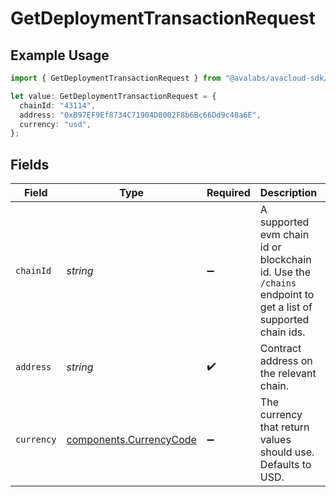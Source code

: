 # GetDeploymentTransactionRequest

## Example Usage

```typescript
import { GetDeploymentTransactionRequest } from "@avalabs/avacloud-sdk/models/operations";

let value: GetDeploymentTransactionRequest = {
  chainId: "43114",
  address: "0xB97EF9Ef8734C71904D8002F8b6Bc66Dd9c48a6E",
  currency: "usd",
};
```

## Fields

| Field                                                                                                       | Type                                                                                                        | Required                                                                                                    | Description                                                                                                 | Example                                                                                                     |
| ----------------------------------------------------------------------------------------------------------- | ----------------------------------------------------------------------------------------------------------- | ----------------------------------------------------------------------------------------------------------- | ----------------------------------------------------------------------------------------------------------- | ----------------------------------------------------------------------------------------------------------- |
| `chainId`                                                                                                   | *string*                                                                                                    | :heavy_minus_sign:                                                                                          | A supported evm chain id or blockchain id. Use the `/chains` endpoint to get a list of supported chain ids. | 43114                                                                                                       |
| `address`                                                                                                   | *string*                                                                                                    | :heavy_check_mark:                                                                                          | Contract address on the relevant chain.                                                                     | 0xB97EF9Ef8734C71904D8002F8b6Bc66Dd9c48a6E                                                                  |
| `currency`                                                                                                  | [components.CurrencyCode](../../models/components/currencycode.md)                                          | :heavy_minus_sign:                                                                                          | The currency that return values should use. Defaults to USD.                                                | usd                                                                                                         |